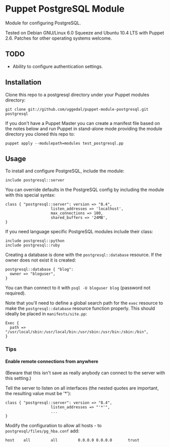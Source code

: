Puppet PostgreSQL Module
========================

Module for configuring PostgreSQL.

Tested on Debian GNU/Linux 6.0 Squeeze and Ubuntu 10.4 LTS with
Puppet 2.6. Patches for other operating systems welcome.


TODO
----

* Ability to configure authentication settings.


Installation
------------

Clone this repo to a postgresql directory under your Puppet
modules directory:

    git clone git://github.com/uggedal/puppet-module-postgresql.git postgresql

If you don't have a Puppet Master you can create a manifest file
based on the notes below and run Puppet in stand-alone mode
providing the module directory you cloned this repo to:

    puppet apply --modulepath=modules test_postgresql.pp


Usage
-----

To install and configure PostgreSQL, include the module:

    include postgresql::server

You can override defaults in the PostgreSQL config by including
the module with this special syntax:

    class { "postgresql::server": version => "8.4",
                        listen_addresses => 'localhost',
                        max_connections => 100,
                        shared_buffers => '24MB',
    }

If you need language specific PostgreSQL modules include their class:

    include postgresql::python
    include postgresql::ruby

Creating a database is done with the `postgresql::database` resource. If
the owner does not exist it is created:

    postgresql::database { "blog":
      owner => "bloguser",
    }

You can than connect to it with `psql -U bloguser blog` (password not required).

Note that you'll need to define a global search path for the `exec`
resource to make the `postgresql::database` resource function
properly. This should ideally be placed in `manifests/site.pp`:

    Exec {
      path => "/usr/local/sbin:/usr/local/bin:/usr/sbin:/usr/bin:/sbin:/bin",
    }

### Tips

#### Enable remote connections from anywhere

(Beware that this isn't save as really anybody can connect to the server with this setting.)

Tell the server to listen on all interfaces (the nested quotes are important, the resulting value must be '*'):

    class { "postgresql::server": version => "8.4",
                        listen_addresses => "'*'",
                        ...
    }

Modify the configuration to allow all hosts - to `postgresql/files/pg_hba.conf` add:

    host    all         all         0.0.0.0 0.0.0.0       trust
